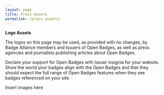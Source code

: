 ```yaml
---
layout: page
title: Press Assets
permalink: /press-assets/
---
```

**Logo Assets** 

The logos on this page may be used, as provided with no changes, by Badge Alliance members and Issuers of Open Badges, as well as press agencies and journalists publishing articles about Open Badges. 

Declare your support for Open Badges with Issuer insignia for your website. Show the world your badges align with the Open Badges and that they should expect the full range of Open Badges features when they see badges referenced on your site. 

Insert images here


